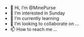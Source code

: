 - 👋 Hi, I’m @MinePurse
- 👀 I’m interested in Sunday 
- 🌱 I’m currently learning 
- 💞️ I’m looking to collaborate on ...
- 📫 How to reach me ...

<!---
MinePurse/MinePurse is a ✨ special ✨ repository because its `README.md` (this file) appears on your GitHub profile.
You can click the Preview link to take a look at your changes.
--->
